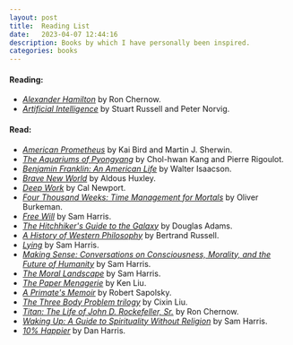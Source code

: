 ```yaml
---
layout: post
title:  Reading List
date:   2023-04-07 12:44:16
description: Books by which I have personally been inspired. 
categories: books
---
```


#### Reading:
- [*Alexander Hamilton*](https://www.amazon.com/Alexander-Hamilton-Ron-Chernow/dp/0143034758) by Ron Chernow.
- [*Artificial Intelligence*](https://www.amazon.com/Artificial-Intelligence-A-Modern-Approach/dp/0134610997/ref=sr_1_1?crid=3TC0H4YT3TE25&keywords=artificial+intelligence+a+modern+approach+4th+edition&qid=1680920114&s=books&sprefix=Artific%2Cstripbooks%2C101&sr=1-1&ufe=app_do%3Aamzn1.fos.f5122f16-c3e8-4386-bf32-63e904010ad0) by Stuart Russell and Peter Norvig.

#### Read:
- [*American Prometheus*](https://www.amazon.com/American-Prometheus-Triumph-Tragedy-Oppenheimer/dp/0375726268) by Kai Bird and Martin J. Sherwin.
- [*The Aquariums of Pyongyang*](https://www.amazon.com/Aquariums-Pyongyang-Years-North-Korean/dp/0465011047) by Chol-hwan Kang and Pierre Rigoulot.
- [*Benjamin Franklin: An American Life*](https://www.amazon.com/Benjamin-Franklin-American-Walter-Isaacson/dp/074325807X/ref=sr_1_1?crid=3LAT4J9JB7C3Q&keywords=Benjamin+Franklin+an+american+life&qid=1680920166&s=books&sprefix=benjamin+franklin+an+american+lif%2Cstripbooks%2C163&sr=1-1) by Walter Isaacson.
- [*Brave New World*](https://www.amazon.com/Brave-New-World-Aldous-Huxley/dp/0060850523) by Aldous Huxley.
- [*Deep Work*](https://www.amazon.com/Deep-Work-Focused-Success-Distracted/dp/1455586692) by Cal Newport.
- [*Four Thousand Weeks: Time Management for Mortals*](https://www.amazon.com/Four-Thousand-Weeks-Management-Mortals/dp/0374159122) by Oliver Burkeman.
- [*Free Will*](https://www.amazon.com/Free-Will-Deckle-Edge-Harris/dp/1451683405/ref=pd_lpo_1?pd_rd_w=ipq4i&content-id=amzn1.sym.116f529c-aa4d-4763-b2b6-4d614ec7dc00&pf_rd_p=116f529c-aa4d-4763-b2b6-4d614ec7dc00&pf_rd_r=1SM2W5FQGEDX4QPT9PA6&pd_rd_wg=uXanv&pd_rd_r=1b6e771a-623a-4744-9ba8-cbb49874d9bc&pd_rd_i=1451683405&psc=1) by Sam Harris.
- [*The Hitchhiker's Guide to the Galaxy*](https://www.amazon.com/Hitchhikers-Guide-Galaxy-Douglas-Adams/dp/0345391802) by Douglas Adams.
- [*A History of Western Philosophy*](https://www.amazon.com/History-Western-Philosophy-Bertrand-Russell/dp/0671201581) by Bertrand Russell.
- [*Lying*](https://www.amazon.com/Lying-Sam-Harris/dp/1940051002) by Sam Harris.
- [*Making Sense: Conversations on Consciousness, Morality, and the Future of Humanity*](https://www.amazon.com/Making-Sense-Conversations-Consciousness-Morality/dp/B081ZHC3HX/ref=sr_1_1?crid=XA5M07707J09&keywords=sam+harris+conversations&qid=1680921108&s=books&sprefix=sam+harris+conversatio%2Cstripbooks%2C114&sr=1-1) by Sam Harris.
- [*The Moral Landscape*](https://www.amazon.com/Moral-Landscape-Science-Determine-Values/dp/143917122X) by Sam Harris.
- [*The Paper Menagerie*](https://www.amazon.com/Paper-Menagerie-Other-Stories/dp/148142436X/ref=sr_1_1?crid=2BXN2BQAUTYU&keywords=The+Paper+Menagerie&qid=1680920415&s=books&sprefix=the+paper+menagerie%2Cstripbooks%2C80&sr=1-1) by Ken Liu.
- [*A Primate's Memoir*](https://www.amazon.com/Primates-Memoir-Neuroscientists-Unconventional-Baboons/dp/0743202414) by Robert Sapolsky.
- [*The Three Body Problem trilogy*](https://www.amazon.com/Three-Body-Problem-Boxed-Set-Remembrance/dp/1250254493/ref=sr_1_1?crid=ULZ8K8FJQ4KI&keywords=three+body+problem+trilogy&qid=1680920393&s=books&sprefix=three+body+problem+trilogy%2Cstripbooks%2C114&sr=1-1) by Cixin Liu.
- [*Titan: The Life of John D. Rockefeller, Sr.*](https://www.amazon.com/Titan-Life-John-Rockefeller-Sr/dp/1400077303) by Ron Chernow.
- [*Waking Up: A Guide to Spirituality Without Religion*](https://www.amazon.com/Waking-Up-Sam-Harris-audiobook/dp/B00M9KEFY6/ref=sr_1_1?crid=3RT3TWRQLHK66&keywords=waking+up&qid=1680919942&sprefix=waking+u%2Caps%2C118&sr=8-1) by Sam Harris.
- [*10% Happier*](https://www.amazon.com/10-Happier-Self-Help-Actually-Works/dp/0062265431) by Dan Harris.
